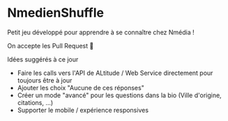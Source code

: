 # NmedienShuffle
Petit jeu développé pour apprendre à se connaître chez Nmédia !

On accepte les Pull Request 🤘

Idées suggérés à ce jour
* Faire les calls vers l'API de ALtitude / Web Service directement pour toujours être à jour
* Ajouter les choix "Aucune de ces réponses"
* Créer un mode "avancé" pour les questions dans la bio (Ville d'origine, citations, ...)
* Supporter le mobile / expérience responsives
